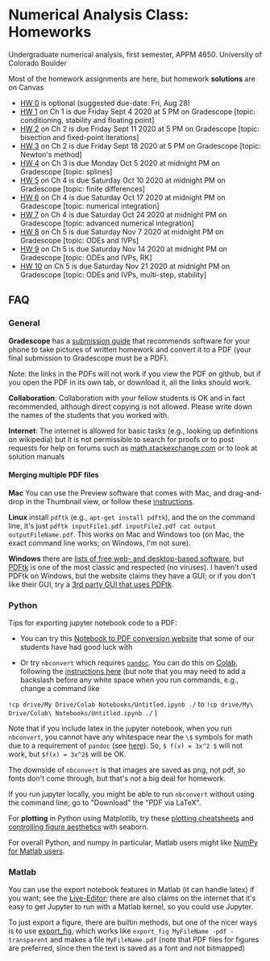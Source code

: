 # Numerical Analysis Class: Homeworks
Undergraduate numerical analysis, first semester, APPM 4650. University of Colorado Boulder

Most of the homework assignments are here, but homework **solutions** are on Canvas

- [HW 0](APPM4650_Fall20_Homework00.pdf) is optional (suggested due-date: Fri, Aug 28)
- [HW 1](APPM4650_Fall20_Homework01.pdf) on Ch 1 is due Friday Sept 4 2020 at 5 PM on Gradescope [topic: conditioning, stability and floating point]
- [HW 2](APPM4650_Fall20_Homework02.pdf) on Ch 2 is due Friday Sept 11 2020 at 5 PM on Gradescope [topic: bisection and fixed-point iterations]
- [HW 3](APPM4650_Fall20_Homework03.pdf) on Ch 2 is due Friday Sept 18 2020 at 5 PM on Gradescope [topic: Newton's method]
- [HW 4](APPM4650_Fall20_Homework04.pdf) on Ch 3 is due Monday Oct 5 2020 at midnight PM on Gradescope [topic: splines]
- [HW 5](APPM4650_Fall20_Homework05.pdf) on Ch 4 is due Saturday Oct 10 2020 at midnight PM on Gradescope [topic: finite differences]
- [HW 6](APPM4650_Fall20_Homework06.pdf) on Ch 4 is due Saturday Oct 17 2020 at midnight PM on Gradescope [topic: numerical integration]
- [HW 7](APPM4650_Fall20_Homework07.pdf) on Ch 4 is due Saturday Oct 24 2020 at midnight PM on Gradescope [topic: advanced numerical integration]
- [HW 8](APPM4650_Fall20_Homework08.pdf) on Ch 5 is due Saturday Nov 7 2020 at midnight PM on Gradescope [topic: ODEs and IVPs]
- [HW 9](APPM4650_Fall20_Homework09.pdf) on Ch 5 is due Saturday Nov 14 2020 at midnight PM on Gradescope [topic: ODEs and IVPs, RK]
- [HW 10](APPM4650_Fall20_Homework10.pdf) on Ch 5 is due Saturday Nov 21 2020 at midnight PM on Gradescope [topic: ODEs and IVPs, multi-step, stability]

## FAQ

### General

**Gradescope** has a [submission guide](https://gradescope-static-assets.s3.amazonaws.com/help/submitting_hw_guide.pdf) that recommends software for your phone to take pictures of written homework and convert it to a PDF (your final submission to Gradescope must be a PDF).

Note: the links in the PDFs will not work if you view the PDF on github, but if you open the PDF in its own tab, or download it, all the links should work.

**Collaboration**: Collaboration with your fellow students is OK and in fact recommended, although direct copying is not allowed.  Please write down the names of the students that you worked with.

**Internet**: The internet is allowed for basic tasks (e.g., looking up definitions on wikipedia) but it is
not permissible to search for proofs or to post requests for help on forums such as [math.stackexchange.com](http://math.stackexchange.com/)
or to look at solution manuals

#### Merging multiple PDF files

**Mac** You can use the Preview software that comes with Mac, and drag-and-drop in the Thumbnail view, or follow these [instructions](https://support.apple.com/en-us/HT202945).

**Linux** install `pdftk` (e.g., `apt-get install pdftk`), and the on the command line, it's just `pdftk inputFile1.pdf inputFile2.pdf cat output outputFileName.pdf`.  This works on Mac and Windows too (on Mac, the exact command line works; on Windows, I'm not sure).

**Windows** there are [lists of free web- and desktop-based software](https://superuser.com/a/34294), but [PDFtk](https://www.pdflabs.com/tools/pdftk-the-pdf-toolkit/) is one of the most classic and respected (no viruses). I haven't used PDFtk on Windows, but the website claims they have a GUI; or if you don't like their GUI, try a [3rd party GUI that uses PDFtk](https://www.pdflabs.com/tools/pdftk-the-pdf-toolkit/).

### Python

Tips for exporting jupyter notebook code to a PDF:

- You can try this [Notebook to PDF conversion website](https://htmtopdf.herokuapp.com/ipynbviewer/) that some of our students have had good luck with

- Or try `nbconvert` which requires [`pandoc`](https://pandoc.org/installing.html). You can do this on [Colab](https://colab.research.google.com/), following the [instructions here](https://stackoverflow.com/a/54191922) (but note that you may need to add a backslash before any white space when you run commands, e.g., change a command like

`!cp drive/My Drive/Colab Notebooks/Untitled.ipynb ./`
to
``!cp drive/My\ Drive/Colab\ Notebooks/Untitled.ipynb ./``
)

Note that if you include latex in the jupyter notebook, when you run `nbconvert`, you cannot have any whitespace near the `\$` symbols for math due to a requirement of `pandoc` (see [here](https://pandoc.org/MANUAL.html#extension-tex_math_dollars)).  So, ``$ f(x) = 3x^2 $`` will not work, but `$f(x) = 3x^2$` will be OK.

The downside of `nbconvert` is that images are saved as png, not pdf, so fonts don't come through, but that's not a big deal for homework.

If you run jupyter locally, you might be able to run `nbconvert` without using the command line; go to "Download" the "PDF via LaTeX".

For **plotting** in Python using Matplotlib, try these [plotting cheatsheets](https://github.com/matplotlib/cheatsheets) and [controlling figure aesthetics](https://seaborn.pydata.org/tutorial/aesthetics.html) with seaborn.

For overall Python, and numpy in particular, Matlab users might like [NumPy for Matlab users](https://numpy.org/doc/stable/user/numpy-for-matlab-users.html).

### Matlab

You can use the export notebook features in Matlab (it can handle latex) if you want; see the [Live-Editor](https://www.mathworks.com/products/matlab/live-editor.html); there are also claims on the internet that it's easy to get Jupyter to run with a Matlab kernel, so you could use Jupyter.

To just export a figure, there are builtin methods, but one of the nicer ways is to use [export_fig](https://www.mathworks.com/matlabcentral/fileexchange/23629-export_fig), which works like `export_fig MyFileName -pdf -transparent` and makes a file `MyFileName.pdf` (note that PDF files for figures are preferred, since then the text is saved as a font and not bitmapped)
